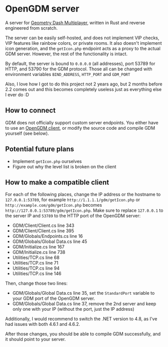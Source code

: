 # OpenGDM server

A server for [Geometry Dash Multiplayer](https://github.com/AlizerUncaged/GDM-Windows), written in Rust and reverse engineered from scratch.

The server can be easily self-hosted, and does not implement VIP checks, VIP features like rainbow colors, or private rooms. It also doesn't implement icon generation, and the `getIcon.php` endpoint acts as a proxy to the actual GDM server. However, the rest of the functionality is intact.

By default, the server is bound to `0.0.0.0` (all addresses), port 53789 for HTTP, and 53790 for the GDM protocol. Those all can be changed with environment variables `BIND_ADDRESS`, `HTTP_PORT` and `GDM_PORT`

Also, I love how I got to do this project not 2 years ago, but 2 months before 2.2 comes out and this becomes completely useless just as everything else I ever do :D

## How to connect

GDM does not officially support custom server endpoints. You either have to use an [OpenGDM client](https://github.com/dankmeme01/open-gdm-client), or modify the source code and compile GDM yourself (see below).

## Potential future plans

* Implement `getIcon.php` ourselves
* Figure out why the level list is broken on the client

## How to make a compatible client

For each of the following places, change the IP address or the hostname to `127.0.0.1:53789`, for example `http://1.1.1.1/gdm/getIcon.php` or `http://example.com/gdm/getIcon.php` becomes `http://127.0.0.1:53789/gdm/getIcon.php`. Make sure to replace `127.0.0.1` to the server IP and `53789` to the HTTP port of the OpenGDM server:

* GDM/Client/Client.cs line 343
* GDM/Client/Client.cs line 395
* GDM/Globals/Endpoints.cs line 16
* GDM/Globals/Global Data.cs line 45
* GDM/Initialize.cs line 167
* GDM/Initialize.cs line 738
* Utilities/TCP.cs line 68
* Utilities/TCP.cs line 71
* Utilities/TCP.cs line 94
* Utilities/TCP.cs line 146

Then, change those two lines:

* GDM/Globals/Global Data.cs line 35, set the `StandardPort` variable to your GDM port of the OpenGDM server.
* GDM/Globals/Global Data.cs line 37, remove the 2nd server and keep only one with your IP (without the port, just the IP address)

Additionally, I would recommend to switch the .NET version to 4.8, as I've had issues with both 4.6.1 and 4.6.2.

After those changes, you should be able to compile GDM successfully, and it should point to your server.
